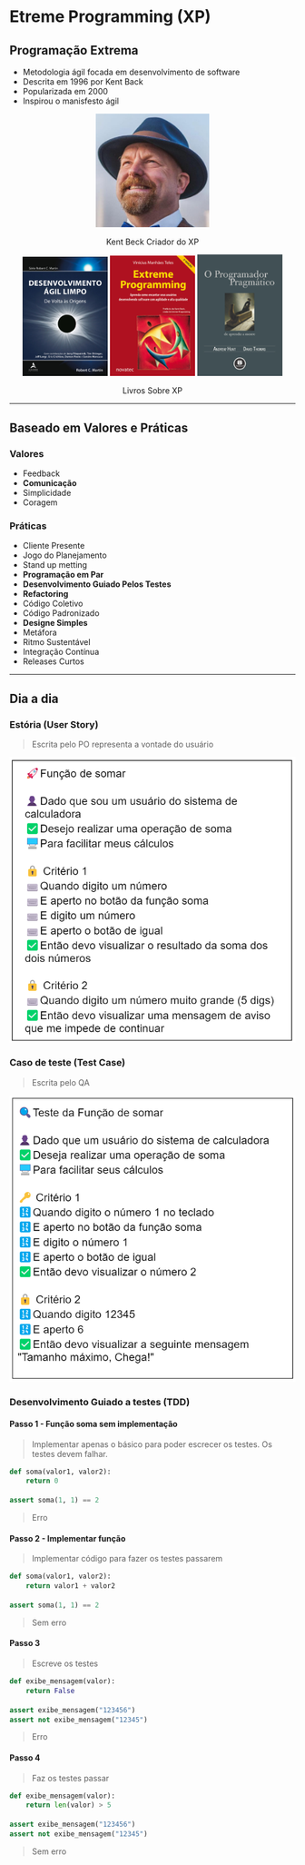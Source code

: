 # Etreme Programming (XP)

## Programação Extrema

- Metodologia ágil focada em desenvolvimento de software
- Descrita em 1996 por Kent Back
- Popularizada em 2000
- Inspirou o manisfesto ágil

<div align="center">
    <img width="200px" src="./kent_beck.jpg"/>
    <p>Kent Beck Criador do XP</p>
</div>

<div align="center">
    <img width="150px" src="./dev_agil_limpo.jpeg"/>
    <img width="150px" src="./extreme_programming.jpeg"/>
    <img width="150px" src="./programador_pragmatico.jpg"/>
    <p>Livros Sobre XP</p>
</div>
<hr/>

## Baseado em Valores e Práticas

### Valores

- Feedback
- **Comunicação**
- Simplicidade
- Coragem

### Práticas

- Cliente Presente
- Jogo do Planejamento
- Stand up metting
- **Programação em Par**
- **Desenvolvimento Guiado Pelos Testes**
- **Refactoring**
- Código Coletivo
- Código Padronizado
- **Designe Simples**
- Metáfora
- Ritmo Sustentável
- Integração Contínua
- Releases Curtos

<hr/>

## Dia a dia

### Estória (User Story)

> Escrita pelo PO representa a vontade do usuário

![user story](./est01.png)

### Caso de teste (Test Case)

> Escrita pelo QA

![test case](./test_case.png)

### Desenvolvimento Guiado a testes (TDD)

#### Passo 1 - Função soma sem implementação

> Implementar apenas o básico para poder escrecer os testes. Os testes devem falhar.

```py
def soma(valor1, valor2):
    return 0

assert soma(1, 1) == 2
```

> Erro

#### Passo 2 - Implementar função

> Implementar código para fazer os testes passarem

```py
def soma(valor1, valor2):
    return valor1 + valor2

assert soma(1, 1) == 2
```

> Sem erro

#### Passo 3

> Escreve os testes

```py
def exibe_mensagem(valor):
    return False

assert exibe_mensagem("123456")
assert not exibe_mensagem("12345")
```

> Erro

#### Passo 4

> Faz os testes passar

```py
def exibe_mensagem(valor):
    return len(valor) > 5

assert exibe_mensagem("123456")
assert not exibe_mensagem("12345")
```

> Sem erro
